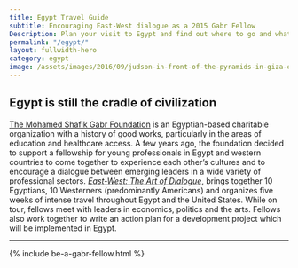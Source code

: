 ```yaml
---
title: Egypt Travel Guide
subtitle: Encouraging East-West dialogue as a 2015 Gabr Fellow
Description: Plan your visit to Egypt and find out where to go and what to do in Egypt. Read about itineraries, activities, places to stay and travel essentials...
permalink: "/egypt/"
layout: fullwidth-hero
category: egypt
image: /assets/images/2016/09/judson-in-front-of-the-pyramids-in-giza-egypt.jpg
---
```


## Egypt is still the cradle of civilization 

[The Mohamed Shafik Gabr Foundation](http://www.msgabrfoundation.org/) is an Egyptian-based charitable organization with a history of good works, particularly in the areas of education and healthcare access. A few years ago, the foundation decided to support a fellowship for young professionals in Egypt and western countries to come together to experience each other’s cultures and to encourage a dialogue between emerging leaders in a wide variety of professional sectors. *[East-West: The Art of Dialogue](https://eastwestdialogue.org/)*, brings together 10 Egyptians, 10 Westerners (predominantly Americans) and organizes five weeks of intense travel throughout Egypt and the United States. While on tour, fellows meet with leaders in economics, politics and the arts. Fellows also work together to write an action plan for a development project which will be implemented in Egypt.

<hr>

{% include be-a-gabr-fellow.html %}